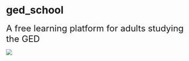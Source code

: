 # ged_school

<font size="5"> A free learning platform for adults studying the GED </font>

<img src="https://i.imgur.com/3le19aY.png" />
